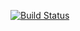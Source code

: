 [![Build Status](https://travis-ci.org/1knowledge1/lab08.svg?branch=master)](https://travis-ci.org/1knowledge1/lab08)


